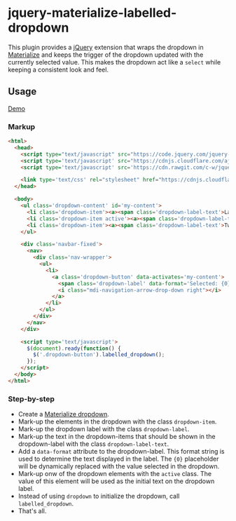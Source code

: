 # jquery-materialize-labelled-dropdown

This plugin provides a [jQuery](https://jquery.com/) extension that wraps the
dropdown in [Materialize](http://materializecss.com/) and keeps the trigger of
the dropdown updated with the currently selected value. This makes the dropdown
act like a `select` while keeping a consistent look and feel.

## Usage

[Demo](https://c-w.github.io/jquery-materialize-labelled-dropdown/)

### Markup

```html
<html>
  <head>
    <script type="text/javascript" src="https://code.jquery.com/jquery-1.11.3.min.js"></script>
    <script type='text/javascript' src="https://cdnjs.cloudflare.com/ajax/libs/materialize/0.97.5/js/materialize.min.js"></script>
    <script type='text/javascript' src='https://cdn.rawgit.com/c-w/jquery-materialize-labelled-dropdown/c813264/jquery-materialize-labelled-dropdown.min.js'></script>

    <link type='text/css' rel="stylesheet" href="https://cdnjs.cloudflare.com/ajax/libs/materialize/0.97.5/css/materialize.min.css">
  </head>

  <body>
    <ul class='dropdown-content' id='my-content'>
      <li class='dropdown-item'><a><span class='dropdown-label-text'>Label</span> (this text in parentheses won't show up in the label)</a></li>
      <li class='dropdown-item active'><a><span class='dropdown-label-text'>One</span></a></li>
      <li class='dropdown-item'><a><span class='dropdown-label-text'>Two</span></a></li>
    </ul>

    <div class='navbar-fixed'>
      <nav>
        <div class='nav-wrapper'>
          <ul>
            <li>
              <a class='dropdown-button' data-activates='my-content'>
                <span class='dropdown-label' data-format='Selected: {0}!'></span>
                <i class="mdi-navigation-arrow-drop-down right"></i>
              </a>
            </li>
          </ul>
        </div>
      </nav>
    </div>

    <script type='text/javascript'>
      $(document).ready(function() {
        $('.dropdown-button').labelled_dropdown();
      });
    </script>
  </body>
</html>
```

### Step-by-step

- Create a [Materialize dropdown](http://materializecss.com/navbar.html#navbar-dropdown).
- Mark-up the elements in the dropdown with the class `dropdown-item`.
- Mark-up the dropdown label with the class `dropdown-label`.
- Mark-up the text in the dropdown-items that should be shown in the
  dropdown-label with the class `dropdown-label-text`.
- Add a `data-format` attribute to the dropdown-label. This format string is
  used to determine the text displayed in the label. The `{0}` placeholder
  will be dynamically replaced with the value selected in the dropdown.
- Mark-up onw of the dropdown elements with the `active` class. The value of
  this element will be used as the initial text on the dropdown label.
- Instead of using `dropdown` to initialize the dropdown, call `labelled_dropdown`.
- That's all.
